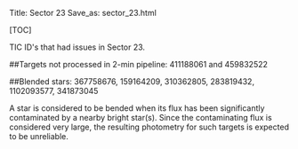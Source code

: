 Title: Sector 23 
Save_as: sector_23.html

[TOC]

TIC ID's that had issues in Sector 23.

##Targets not processed in 2-min pipeline:
411188061 and 459832522

##Blended stars:
367758676, 159164209, 310362805, 283819432, 1102093577, 341873045

A star is considered to be bended when its flux has been significantly contaminated by a nearby bright star(s). Since the contaminating flux is considered very large, the resulting photometry for such targets is expected to be unreliable.